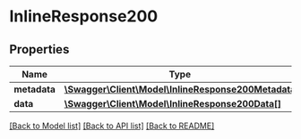 # InlineResponse200

## Properties
Name | Type | Description | Notes
------------ | ------------- | ------------- | -------------
**metadata** | [**\Swagger\Client\Model\InlineResponse200Metadata**](InlineResponse200Metadata.md) |  | [optional] 
**data** | [**\Swagger\Client\Model\InlineResponse200Data[]**](InlineResponse200Data.md) |  | [optional] 

[[Back to Model list]](../../README.md#documentation-for-models) [[Back to API list]](../../README.md#documentation-for-api-endpoints) [[Back to README]](../../README.md)

